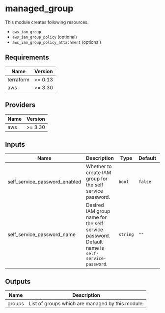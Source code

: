 # managed_group

This module creates following resources.

- `aws_iam_group`
- `aws_iam_group_policy` (optional)
- `aws_iam_group_policy_attachment` (optional)

<!-- BEGINNING OF PRE-COMMIT-TERRAFORM DOCS HOOK -->
## Requirements

| Name | Version |
|------|---------|
| terraform | >= 0.13 |
| aws | >= 3.30 |

## Providers

| Name | Version |
|------|---------|
| aws | >= 3.30 |

## Inputs

| Name | Description | Type | Default | Required |
|------|-------------|------|---------|:--------:|
| self\_service\_password\_enabled | Whether to create IAM group for the self service password. | `bool` | `false` | no |
| self\_service\_password\_name | Desired IAM group name for the self service password. Default name is `self-service-password`. | `string` | `""` | no |

## Outputs

| Name | Description |
|------|-------------|
| groups | List of groups which are managed by this module. |

<!-- END OF PRE-COMMIT-TERRAFORM DOCS HOOK -->
